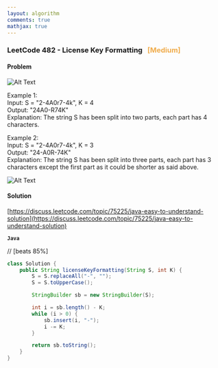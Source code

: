 ```yaml
---
layout: algorithm
comments: true
mathjax: true
---
```


### LeetCode 482 - License Key Formatting &nbsp; <span style="color:#F0AD4E;">[Medium]</span>

#### Problem

![Alt Text]({{site.baseurl}}/algorithms/leetcode/images/leetcode482_1.png)

Example 1:<br>
Input: S = "2-4A0r7-4k", K = 4<br>
Output: "24A0-R74K"<br>
Explanation: The string S has been split into two parts, each part has 4 characters.<br>

Example 2:<br>
Input: S = "2-4A0r7-4k", K = 3<br>
Output: "24-A0R-74K"<br>
Explanation: The string S has been split into three parts, each part has 3 characters except the first part as it could be shorter as said above.<br>

![Alt Text]({{site.baseurl}}/algorithms/leetcode/images/leetcode482_2.png)


#### Solution

[https://discuss.leetcode.com/topic/75225/java-easy-to-understand-solution](https://discuss.leetcode.com/topic/75225/java-easy-to-understand-solution)<br>

**`Java`**

// [beats 85%]
```java
class Solution {
    public String licenseKeyFormatting(String S, int K) {
        S = S.replaceAll("-", "");
        S = S.toUpperCase();

        StringBuilder sb = new StringBuilder(S);

        int i = sb.length() - K;
        while (i > 0) {
            sb.insert(i, "-");
            i -= K;
        }

        return sb.toString();
    }
}
```

<br><br>
